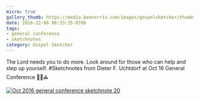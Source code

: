 ```yaml
---
micro: true
gallery_thumb: https://media.bennorris.com/images/gospelsketcher/thumbs/oct-16-3-uchtdorf.jpg
date: 2016-12-08 06:33:35-0700
tags:
- general conference
- sketchnotes
category: Gospel Sketcher
---
```


The Lord needs you to do more. Look around for those who can help and step up yourself.
#Sketchnotes from Dieter F. Uchtdorf at Oct 16 General Conference ✍🏼⛪️

[![Oct 2016 general conference sketchnote 20](https://media.bennorris.com/images/gospelsketcher/general-conference/oct-2016/oct-16-3-uchtdorf.jpg)](https://media.bennorris.com/images/gospelsketcher/general-conference/oct-2016/oct-16-3-uchtdorf.jpg)